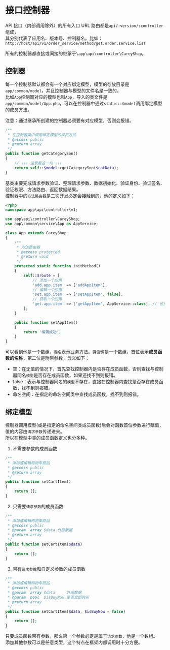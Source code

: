 # 接口控制器

API 接口（内部调用除外）的所有入口 URL 路由都是`api/:version/:controller`组成，   
其分别代表了应用名、版本号、控制器名。比如：`http://host/api/v1/order_service/method/get.order.service.list`

所有的控制器都直接或间接的继承于`\app\api\controller\CareyShop`。

## 控制器
每一个控制器默认都会有一个对应绑定模型，模型的存放目录是`app/common/model`，并且控制器与模型的文件名是一致的。   
比如`App`控制器对应的模型也叫`App`，导入的类文件是`app/common/model/App.php`，可以在控制器中通过`static::$model`调用绑定模型的成员方法。

注意：通过继承所创建的控制器必须要有对应模型，否则会报错。

```php {9}
/**
 * 在控制器类中调用绑定模型的成员方法
 * @access public
 * @return array
 */
public function getCategorySon()
{
    // ↓↓↓ 注意看这一句 ↓↓↓
    return self::$model->getCategorySon($catData);
}
```

基类主要完成请求参数验证、整理请求参数、数据初始化、验证身份、验证签名、验证权限、方法路由、返回数据结果。   
控制器中的`方法路由器`是二次开发必定会接触到的，他的定义如下：
```php
<?php
namespace app\api\controller\v1;

use app\api\controller\CareyShop;
use app\common\service\App as AppService;

class App extends CareyShop
{
    /**
     * 方法路由器
     * @access protected
     * @return void
     */
    protected static function initMethod()
    {
        self::$route = [
            // 添加一个应用
            'add.app.item' => ['addAppItem'],
            // 编辑一个应用
            'set.app.item' => ['setAppItem', false],
            // 获取一个应用
            'get.app.item' => ['getAppItem', AppService::class], // 也支持"'app\common\service\App'"写法，表示命名空间
        ];
    }

    public function setAppItem()
    {
        return '编辑成功';
    }
}
```

可以看到他是一个数组，`键名`表示业务方法。`键值`也是一个数组，首位表示**成员函数的名称**，第二位是附带参数，含义如下：
* 空：在无值的情况下，首先查找控制器内是否存在成员函数，否则查找与控制器同名`模型`是否存在成员函数，如果还找不到则报错。
* false：表示与控制器同名的`模型`不存在，直接在控制器内查找是否存在成员函数，找不到则报错。
* 命名空间：在指定的命名空间类中查找成员函数，找不到则报错。

## 绑定模型
控制器调用模型(或是指定的命名空间类成员函数)后会对函数首位参数进行赋值，值的内容由`请求参数`传递进来。   
所以在模型中类的成员函数定义也分多种。

1. 不需要参数的成员函数
```php
/**
 * 添加或编辑购物车商品
 * @access public
 * @return array
 */
public function setCartItem()
{
    return [];
}
```

2. 只需要`请求参数`的成员函数
```php
/**
 * 添加或编辑购物车商品
 * @access public
 * @param  array $data 外部数据
 * @return array
 */
public function setCartItem($data)
{
    return [];
}
```

3. 带有`请求参数`和自定义参数的成员函数
```php
/**
 * 添加或编辑购物车商品
 * @access public
 * @param  array $data     外部数据
 * @param  bool  $isBuyNow 是否立即购买
 * @return array
 */
public function setCartItem($data, $isBuyNow = false)
{
    return [];
}
```

只要成员函数带有参数，那么第一个参数必定是属于`请求参数`，他是一个数组。   
添加其他参数可以是任意类型，这个特点在框架内部调用时十分方便。
